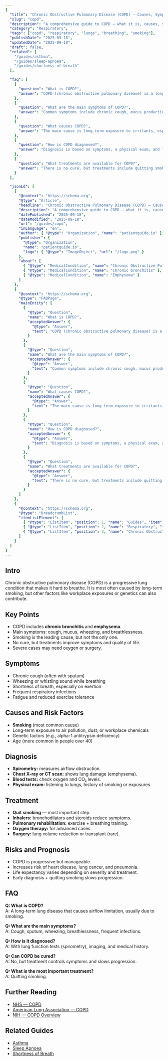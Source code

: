 ```yaml
---
{
  "title": "Chronic Obstructive Pulmonary Disease (COPD) — Causes, Symptoms, and Treatment",
  "slug": "copd",
  "description": "A comprehensive guide to COPD — what it is, causes, symptoms, risks, and current treatments.",
  "category": "Respiratory",
  "tags": ["copd", "respiratory", "lungs", "breathing", "smoking"],
  "publishDate": "2025-09-18",
  "updatedDate": "2025-09-18",
  "draft": false,
  "related": [
    "/guides/asthma",
    "/guides/sleep-apnoea",
    "/guides/shortness-of-breath"
  ],

  "faq": [
    {
      "question": "What is COPD?",
      "answer": "COPD (chronic obstructive pulmonary disease) is a long-term lung condition that makes it hard to breathe due to narrowed airways and damage to lung tissue."
    },
    {
      "question": "What are the main symptoms of COPD?",
      "answer": "Common symptoms include chronic cough, mucus production, wheezing, shortness of breath (especially on exertion), and frequent chest infections."
    },
    {
      "question": "What causes COPD?",
      "answer": "The main cause is long-term exposure to irritants, especially cigarette smoking. Air pollution, workplace dust, and genetic conditions like alpha-1 antitrypsin deficiency also play a role."
    },
    {
      "question": "How is COPD diagnosed?",
      "answer": "Diagnosis is based on symptoms, a physical exam, and lung function tests (spirometry). Chest X-rays or CT scans may also be used."
    },
    {
      "question": "What treatments are available for COPD?",
      "answer": "There is no cure, but treatments include quitting smoking, inhalers (bronchodilators, steroids), pulmonary rehab, oxygen therapy, and in severe cases surgery or lung transplant."
    }
  ],

  "jsonLd": [
    {
      "@context": "https://schema.org",
      "@type": "Article",
      "headline": "Chronic Obstructive Pulmonary Disease (COPD) — Causes, Symptoms, and Treatment",
      "description": "A comprehensive guide to COPD — what it is, causes, symptoms, risks, and current treatments.",
      "datePublished": "2025-09-18",
      "dateModified": "2025-09-18",
      "url": "/guides/copd",
      "inLanguage": "en",
      "author": { "@type": "Organization", "name": "patientguide.io" },
      "publisher": {
        "@type": "Organization",
        "name": "patientguide.io",
        "logo": { "@type": "ImageObject", "url": "/logo.png" }
      },
      "about": [
        { "@type": "MedicalCondition", "name": "Chronic Obstructive Pulmonary Disease" },
        { "@type": "MedicalCondition", "name": "Chronic bronchitis" },
        { "@type": "MedicalCondition", "name": "Emphysema" }
      ]
    },
    {
      "@context": "https://schema.org",
      "@type": "FAQPage",
      "mainEntity": [
        {
          "@type": "Question",
          "name": "What is COPD?",
          "acceptedAnswer": {
            "@type": "Answer",
            "text": "COPD (chronic obstructive pulmonary disease) is a long-term lung condition that makes it hard to breathe due to narrowed airways and damage to lung tissue."
          }
        },
        {
          "@type": "Question",
          "name": "What are the main symptoms of COPD?",
          "acceptedAnswer": {
            "@type": "Answer",
            "text": "Common symptoms include chronic cough, mucus production, wheezing, shortness of breath (especially on exertion), and frequent chest infections."
          }
        },
        {
          "@type": "Question",
          "name": "What causes COPD?",
          "acceptedAnswer": {
            "@type": "Answer",
            "text": "The main cause is long-term exposure to irritants, especially cigarette smoking. Air pollution, workplace dust, and genetic conditions like alpha-1 antitrypsin deficiency also play a role."
          }
        },
        {
          "@type": "Question",
          "name": "How is COPD diagnosed?",
          "acceptedAnswer": {
            "@type": "Answer",
            "text": "Diagnosis is based on symptoms, a physical exam, and lung function tests (spirometry). Chest X-rays or CT scans may also be used."
          }
        },
        {
          "@type": "Question",
          "name": "What treatments are available for COPD?",
          "acceptedAnswer": {
            "@type": "Answer",
            "text": "There is no cure, but treatments include quitting smoking, inhalers (bronchodilators, steroids), pulmonary rehab, oxygen therapy, and in severe cases surgery or lung transplant."
          }
        }
      ]
    },
    {
      "@context": "https://schema.org",
      "@type": "BreadcrumbList",
      "itemListElement": [
        { "@type": "ListItem", "position": 1, "name": "Guides", "item": "/guides" },
        { "@type": "ListItem", "position": 2, "name": "Respiratory", "item": "/guides/respiratory" },
        { "@type": "ListItem", "position": 3, "name": "Chronic Obstructive Pulmonary Disease (COPD)", "item": "/guides/copd" }
      ]
    }
  ]
}
---
```


## Intro
Chronic obstructive pulmonary disease (COPD) is a progressive lung condition that makes it hard to breathe. It is most often caused by long-term smoking, but other factors like workplace exposures or genetics can also contribute.

## Key Points
- COPD includes **chronic bronchitis** and **emphysema**.  
- Main symptoms: cough, mucus, wheezing, and breathlessness.  
- Smoking is the leading cause, but not the only one.  
- No cure, but treatments improve symptoms and quality of life.  
- Severe cases may need oxygen or surgery.  

## Symptoms
- Chronic cough (often with sputum)  
- Wheezing or whistling sound while breathing  
- Shortness of breath, especially on exertion  
- Frequent respiratory infections  
- Fatigue and reduced exercise tolerance  

## Causes and Risk Factors
- **Smoking** (most common cause)  
- Long-term exposure to air pollution, dust, or workplace chemicals  
- Genetic factors (e.g., alpha-1 antitrypsin deficiency)  
- Age (more common in people over 40)  

## Diagnosis
- **Spirometry:** measures airflow obstruction.  
- **Chest X-ray or CT scan:** shows lung damage (emphysema).  
- **Blood tests:** check oxygen and CO₂ levels.  
- **Physical exam:** listening to lungs, history of smoking or exposures.  

## Treatment
- **Quit smoking** — most important step.  
- **Inhalers:** bronchodilators and steroids reduce symptoms.  
- **Pulmonary rehabilitation:** exercise + breathing training.  
- **Oxygen therapy:** for advanced cases.  
- **Surgery:** lung volume reduction or transplant (rare).  

## Risks and Prognosis
- COPD is progressive but manageable.  
- Increases risk of heart disease, lung cancer, and pneumonia.  
- Life expectancy varies depending on severity and treatment.  
- Early diagnosis + quitting smoking slows progression.  

## FAQ
**Q: What is COPD?**  
A: A long-term lung disease that causes airflow limitation, usually due to smoking.  

**Q: What are the main symptoms?**  
A: Cough, sputum, wheezing, breathlessness, frequent infections.  

**Q: How is it diagnosed?**  
A: With lung function tests (spirometry), imaging, and medical history.  

**Q: Can COPD be cured?**  
A: No, but treatment controls symptoms and slows progression.  

**Q: What is the most important treatment?**  
A: Quitting smoking.  

## Further Reading
- [NHS — COPD](https://www.nhs.uk/conditions/chronic-obstructive-pulmonary-disease-copd/)  
- [American Lung Association — COPD](https://www.lung.org/lung-health-diseases/lung-disease-lookup/copd)  
- [NIH — COPD Overview](https://www.nhlbi.nih.gov/health/copd)  

## Related Guides
- [Asthma](/guides/asthma)  
- [Sleep Apnoea](/guides/sleep-apnoea)  
- [Shortness of Breath](/guides/shortness-of-breath)  
